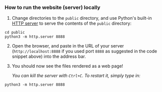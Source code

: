 ### How to run the website (server) locally

1. Change directories to the `public` directory, and use Python's built-in [HTTP server](https://docs.python.org/3/library/http.server.html#command-line-interface) to serve the contents of the `public` directory:
```
cd public
python3 -m http.server 8888
```
2. Open the browser, and paste in the URL of your server (`http://localhost:8888` if you used port `8888` as suggested in the code snippet above) into the address bar.
3. You should now see the files rendered as a web page!

   _You can kill the server with `Ctrl+C`. To restart it, simply type in:_
```
python3 -m http.server 8888
```
